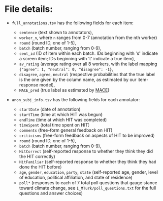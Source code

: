 # File details:

* `full_annotations.tsv` has the following fields for each item: 
  * `sentence` (text shown to annotators), 
  * `worker_n`, where `n` ranges from 0-7 (annotation from the nth worker)
  * `round` (round ID, one of 1-5), 
  * `batch` (batch number, ranging from 0-9), 
  * `sent_id` (ID of item within each batch. IDs beginning with 's' indicate a screen item; IDs beginning with 't' indicate a true item),
  * `av_rating` (average rating over all 8 workers, with the label mapping `{"agree": 1, "neutral": 0, "disagree": -1}`,
  * `disagree`, `agree`, `neutral` (respective probabilities that the true label is the one given by the column name, as estimated by our item-response model),
  * `MACE_pred` (true label as estimated by [MACE](https://github.com/dirkhovy/mace))

* `anon_subj_info.tsv` has the following fields for each annotator:
  * `startDate` (date of annotation)
  * `startTime` (time at which HIT was begun)
  * `endTime` (time at which HIT was completed)
  * `timeSpent` (total time spent on HIT)
  * `comments` (free-form general feedback on HIT)
  * `criticisms` (free-form feedback on aspects of HIT to be improved)
  * `round` (round ID, one of 1-5), 
  * `batch` (batch number, ranging from 0-9), 
  * `HitCorrect` (self-reported response to whether they think they did the HIT correctly)
  * `HitFamiliar` (self-reported response to whether they think they had done the HIT before)
  * `age`, `gender`, `education`, `party`, `state` (self-reported age, gender, level of education, political affiliation, and state of residence)
  * `poll*` (responses to each of 7 total poll questions that gauge stance toward climate change, see `1_MTurk/poll_questions.txt` for the full questions and answer choices) 

